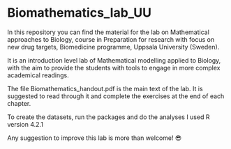 # Biomathematics_lab_UU

In this repository you can find the material for the lab on Mathematical approaches to Biology, course in Preparation for research with focus on new drug targets, Biomedicine programme, Uppsala University (Sweden).

It is an introduction level lab of Mathematical modelling applied to Biology, with the aim to provide the students with tools to engage in more complex academical readings.

The file Biomathematics_handout.pdf is the main text of the lab. It is suggested to read through it and complete the exercises at the end of each chapter. 

To create the datasets, run the packages and do the analyses I used R version 4.2.1

Any suggestion to improve this lab is more than welcome! 😎
